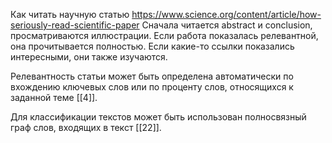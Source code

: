 Как читать научную статью https://www.science.org/content/article/how-seriously-read-scientific-paper Сначала читается abstract и conclusion, просматриваются иллюстрации. Если работа показалась релевантной, она прочитывается полностью. Если какие-то ссылки показались интересными, они также изучаются.

Релевантность статьи может быть определена автоматически по вхождению ключевых слов или по проценту слов, относящихся к заданной теме [[4]].

Для классификации текстов может быть использован полносвязный граф слов, входящих в текст [[22]].